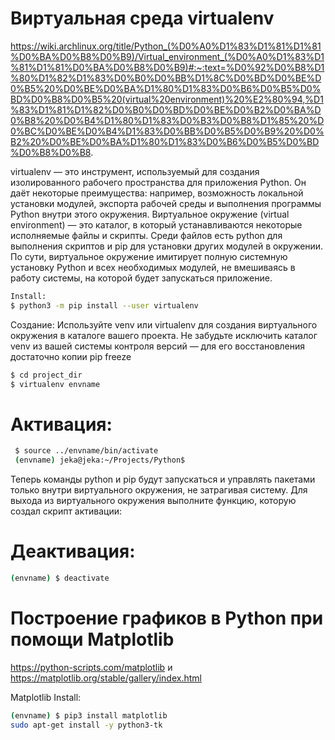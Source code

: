 # Виртуальная среда virtualenv 
https://wiki.archlinux.org/title/Python_(%D0%A0%D1%83%D1%81%D1%81%D0%BA%D0%B8%D0%B9)/Virtual_environment_(%D0%A0%D1%83%D1%81%D1%81%D0%BA%D0%B8%D0%B9)#:~:text=%D0%92%D0%B8%D1%80%D1%82%D1%83%D0%B0%D0%BB%D1%8C%D0%BD%D0%BE%D0%B5%20%D0%BE%D0%BA%D1%80%D1%83%D0%B6%D0%B5%D0%BD%D0%B8%D0%B5%20(virtual%20environment)%20%E2%80%94,%D1%83%D1%81%D1%82%D0%B0%D0%BD%D0%BE%D0%B2%D0%BA%D0%B8%20%D0%B4%D1%80%D1%83%D0%B3%D0%B8%D1%85%20%D0%BC%D0%BE%D0%B4%D1%83%D0%BB%D0%B5%D0%B9%20%D0%B2%20%D0%BE%D0%BA%D1%80%D1%83%D0%B6%D0%B5%D0%BD%D0%B8%D0%B8.

 virtualenv — это инструмент, используемый для создания изолированного рабочего пространства для приложения Python. Он даёт некоторые преимущества: например, возможность локальной установки модулей, экспорта рабочей среды и выполнения программы Python внутри этого окружения.
Виртуальное окружение (virtual environment) — это каталог, в который устанавливаются некоторые исполняемые файлы и скрипты. Среди файлов есть python для выполнения скриптов и pip для установки других модулей в окружении. 
По сути, виртуальное окружение имитирует полную системную установку Python и всех необходимых модулей, не вмешиваясь в работу системы, на которой будет запускаться приложение.

```bash
Install:
$ python3 -m pip install --user virtualenv
```

Создание:
Используйте venv или virtualenv для создания виртуального окружения в каталоге вашего проекта. 
Не забудьте исключить каталог venv из вашей системы контроля версий — для его восстановления достаточно копии pip freeze

```bash
$ cd project_dir
$ virtualenv envname
```

# Активация:
```bash
 $ source ../envname/bin/activate
 (envname) jeka@jeka:~/Projects/Python$
```

Теперь команды python и pip будут запускаться и управлять пакетами только внутри виртуального окружения, не затрагивая систему.
Для выхода из виртуального окружения выполните функцию, которую создал скрипт активации:
# Деактивация:
```bash
(envname) $ deactivate
```

# Построение графиков в Python при помощи Matplotlib
https://python-scripts.com/matplotlib и https://matplotlib.org/stable/gallery/index.html

Matplotlib Install:
```bash
(envname) $ pip3 install matplotlib
sudo apt-get install -y python3-tk
```
